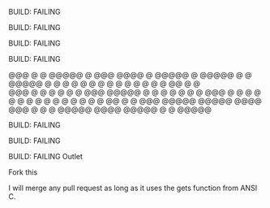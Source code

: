 BUILD: FAILING

BUILD: FAILING

BUILD: FAILING

BUILD: FAILING

@@@  @   @ @@@@@ @    @@@       @@@@   @   @@@@@ @    @@@@@ @   @ @@@@@ 
@  @ @   @   @   @    @  @      @     @ @    @   @      @   @@  @ @     
@@@  @   @   @   @    @   @     @@@  @@@@@   @   @      @   @ @ @ @ @@@ 
@  @ @   @   @   @    @  @      @    @   @   @   @      @   @  @@ @   @ 
@@@  @@@@@ @@@@@ @@@@ @@@       @    @   @ @@@@@ @@@@ @@@@@ @   @ @@@@@ 

BUILD: FAILING

BUILD: FAILING

BUILD: FAILING
Outlet

Fork this

I will merge any pull request as long as it uses the gets function from ANSI C.
